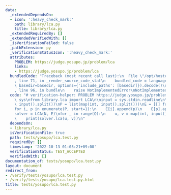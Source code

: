 ```yaml
---
data:
  _extendedDependsOn:
  - icon: ':heavy_check_mark:'
    path: library/lca.py
    title: library/lca.py
  _extendedRequiredBy: []
  _extendedVerifiedWith: []
  _isVerificationFailed: false
  _pathExtension: py
  _verificationStatusIcon: ':heavy_check_mark:'
  attributes:
    PROBLEM: https://judge.yosupo.jp/problem/lca
    links:
    - https://judge.yosupo.jp/problem/lca
  bundledCode: "Traceback (most recent call last):\n  File \"/opt/hostedtoolcache/PyPy/3.7.13/x64/site-packages/onlinejudge_verify/documentation/build.py\"\
    , line 71, in _render_source_code_stat\n    bundled_code = language.bundle(stat.path,\
    \ basedir=basedir, options={'include_paths': [basedir]}).decode()\n  File \"/opt/hostedtoolcache/PyPy/3.7.13/x64/site-packages/onlinejudge_verify/languages/python.py\"\
    , line 96, in bundle\n    raise NotImplementedError\nNotImplementedError\n"
  code: "# verification-helper: PROBLEM https://judge.yosupo.jp/problem/lca\nimport\
    \ sys\nfrom library.lca import LCA\n\ninput = sys.stdin.readline\n\nN, Q = map(int,\
    \ input().split())\nP = list(map(int, input().split()))\nE = [[] for _ in range(N)]\n\
    for i, p in enumerate(P, start=1):\n    E[i].append(p)\n    E[p].append(i)\n\n\
    solver = LCA(N, E)\nfor _ in range(Q):\n    u, v = map(int, input().split())\n\
    \    print(solver.lca(u, v))\n"
  dependsOn:
  - library/lca.py
  isVerificationFile: true
  path: tests/yosupo/lca.test.py
  requiredBy: []
  timestamp: '2022-10-13 01:05:21+09:00'
  verificationStatus: TEST_ACCEPTED
  verifiedWith: []
documentation_of: tests/yosupo/lca.test.py
layout: document
redirect_from:
- /verify/tests/yosupo/lca.test.py
- /verify/tests/yosupo/lca.test.py.html
title: tests/yosupo/lca.test.py
---
```

